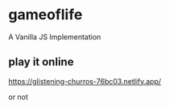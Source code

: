 # gameoflife

A Vanilla JS Implementation

## play it online

<https://glistening-churros-76bc03.netlify.app/>

or not
